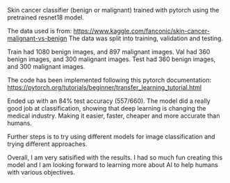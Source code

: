 Skin cancer classifier (benign or malignant) trained with pytorch using the pretrained resnet18 model. 

The data used is from: https://www.kaggle.com/fanconic/skin-cancer-malignant-vs-benign
The data was split into training, validation and testing. 

Train had 1080  benign images, and 897 malignant images.
Val had 360 benign images, and 300 malignant images.
Test had 360 benign images, and 300 malignant images.

The code has been implemented following this pytorch documentation: https://pytorch.org/tutorials/beginner/transfer_learning_tutorial.html

Ended up with an 84% test accuracy (557/660). 
The model did a really good job at classification, showing that deep learning is changing the medical industry. Making it easier, faster, cheaper and more accurate than humans. 

Further steps is to try using different models for image classification and trying different approaches.

Overall, I am very satisified with the results. I had so much fun creating this model and I am looking forward to learning more about AI to help humans with various objectives.  
